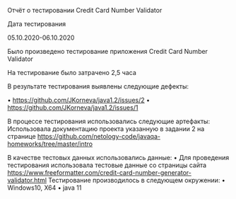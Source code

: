 Отчёт о тестировании Credit Card Number Validator

Дата тестирования

05.10.2020-06.10.2020

Было произведено тестирование приложения Credit Card Number Validator

На тестирование было затрачено 2,5 часа

В результате тестирования выявлены следующие дефекты:

•	https://github.com/JKorneva/java1.2/issues/2
•	https://github.com/JKorneva/java1.2/issues/1


В процессе тестирования использовались следующие артефакты:
Использовала документацию проекта указанную в задании 2 на странице https://github.com/netology-code/javaqa-homeworks/tree/master/intro

В качестве тестовых данных использовались данные:
•	Для проведения тестирования использовала тестовые данные со страницы сайта https://www.freeformatter.com/credit-card-number-generator-validator.html
Тестирование производилось в следующем окружении:
•	Windows10, X64
•	java 11

